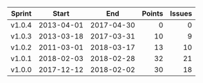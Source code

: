 | Sprint | Start      | End        | Points  | Issues  |
| ------ | ---------- | ---------- | ------: | ------: |
| v1.0.4 | 2013-04-01 | 2017-04-30 | 0       | 0       |
| v1.0.3 | 2013-03-18 | 2017-03-31 | 10      | 9       |
| v1.0.2 | 2011-03-01 | 2018-03-17 | 13      | 10      |
| v1.0.1 | 2018-02-03 | 2018-02-28 | 32      | 21      |
| v1.0.0 | 2017-12-12 | 2018-02-02 | 30      | 18      |
